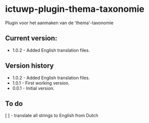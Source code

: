 # ictuwp-plugin-thema-taxonomie
Plugin voor het aanmaken van de 'thema'-taxonomie


## Current version:
* 1.0.2 - Added English translation files.

## Version history
* 1.0.2 - Added English translation files.
* 1.0.1 - First working version.
* 0.0.1 - Initial version.

## To do
[ ] - translate all strings to English from Dutch
